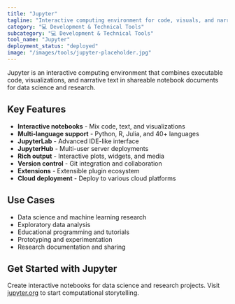 ```yaml
---
title: "Jupyter"
tagline: "Interactive computing environment for code, visuals, and narrative text; used for research and prototyping"
category: "💻 Development & Technical Tools"
subcategory: "💻 Development & Technical Tools"
tool_name: "Jupyter"
deployment_status: "deployed"
image: "/images/tools/jupyter-placeholder.jpg"
---
```

Jupyter is an interactive computing environment that combines executable code, visualizations, and narrative text in shareable notebook documents for data science and research.

## Key Features

- **Interactive notebooks** - Mix code, text, and visualizations
- **Multi-language support** - Python, R, Julia, and 40+ languages
- **JupyterLab** - Advanced IDE-like interface
- **JupyterHub** - Multi-user server deployments
- **Rich output** - Interactive plots, widgets, and media
- **Version control** - Git integration and collaboration
- **Extensions** - Extensible plugin ecosystem
- **Cloud deployment** - Deploy to various cloud platforms

## Use Cases

- Data science and machine learning research
- Exploratory data analysis
- Educational programming and tutorials
- Prototyping and experimentation
- Research documentation and sharing

## Get Started with Jupyter

Create interactive notebooks for data science and research projects. Visit [jupyter.org](https://jupyter.org) to start computational storytelling.